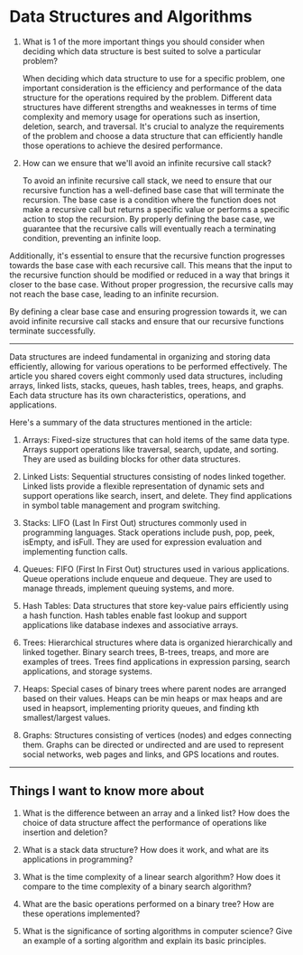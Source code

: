 # Data Structures and Algorithms

1. What is 1 of the more important things you should consider when deciding which data structure is best suited to solve a particular problem?

    When deciding which data structure to use for a specific problem, one important consideration is the efficiency and performance of the data structure for the operations required by the problem. Different data structures have different strengths and weaknesses in terms of time complexity and memory usage for operations such as insertion, deletion, search, and traversal. It's crucial to analyze the requirements of the problem and choose a data structure that can efficiently handle those operations to achieve the desired performance.

2. How can we ensure that we'll avoid an infinite recursive call stack?

    To avoid an infinite recursive call stack, we need to ensure that our recursive function has a well-defined base case that will terminate the recursion. The base case is a condition where the function does not make a recursive call but returns a specific value or performs a specific action to stop the recursion. By properly defining the base case, we guarantee that the recursive calls will eventually reach a terminating condition, preventing an infinite loop.

Additionally, it's essential to ensure that the recursive function progresses towards the base case with each recursive call. This means that the input to the recursive function should be modified or reduced in a way that brings it closer to the base case. Without proper progression, the recursive calls may not reach the base case, leading to an infinite recursion.

By defining a clear base case and ensuring progression towards it, we can avoid infinite recursive call stacks and ensure that our recursive functions terminate successfully.
 
---

Data structures are indeed fundamental in organizing and storing data efficiently, allowing for various operations to be performed effectively. The article you shared covers eight commonly used data structures, including arrays, linked lists, stacks, queues, hash tables, trees, heaps, and graphs. Each data structure has its own characteristics, operations, and applications.

Here's a summary of the data structures mentioned in the article:

1. Arrays: Fixed-size structures that can hold items of the same data type. Arrays support operations like traversal, search, update, and sorting. They are used as building blocks for other data structures.

2. Linked Lists: Sequential structures consisting of nodes linked together. Linked lists provide a flexible representation of dynamic sets and support operations like search, insert, and delete. They find applications in symbol table management and program switching.

3. Stacks: LIFO (Last In First Out) structures commonly used in programming languages. Stack operations include push, pop, peek, isEmpty, and isFull. They are used for expression evaluation and implementing function calls.

4. Queues: FIFO (First In First Out) structures used in various applications. Queue operations include enqueue and dequeue. They are used to manage threads, implement queuing systems, and more.

5. Hash Tables: Data structures that store key-value pairs efficiently using a hash function. Hash tables enable fast lookup and support applications like database indexes and associative arrays.

6. Trees: Hierarchical structures where data is organized hierarchically and linked together. Binary search trees, B-trees, treaps, and more are examples of trees. Trees find applications in expression parsing, search applications, and storage systems.

7. Heaps: Special cases of binary trees where parent nodes are arranged based on their values. Heaps can be min heaps or max heaps and are used in heapsort, implementing priority queues, and finding kth smallest/largest values.

8. Graphs: Structures consisting of vertices (nodes) and edges connecting them. Graphs can be directed or undirected and are used to represent social networks, web pages and links, and GPS locations and routes.

---

## Things I want to know more about

1. What is the difference between an array and a linked list? How does the choice of data structure affect the performance of operations like insertion and deletion?

2. What is a stack data structure? How does it work, and what are its applications in programming?

3. What is the time complexity of a linear search algorithm? How does it compare to the time complexity of a binary search algorithm?

4. What are the basic operations performed on a binary tree? How are these operations implemented?

5. What is the significance of sorting algorithms in computer science? Give an example of a sorting algorithm and explain its basic principles.